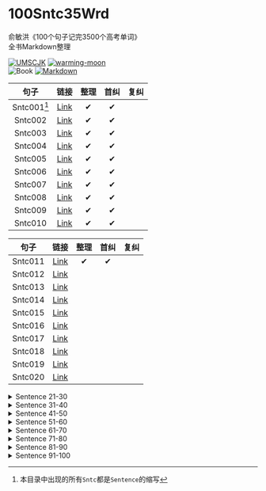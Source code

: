 # 100Sntc35Wrd

俞敏洪《100个句子记完3500个高考单词》  
全书Markdown整理

[![UMSCJK](https://img.shields.io/badge/整理-UMSCJK-orangered)](https://github.com/UMSCJK)
[![warming-moon](https://img.shields.io/badge/辅助-warming--moon-saddlebrown)](https://github.com/warming-moon)  
![Book](https://img.shields.io/badge/俞敏洪-100个句子记完3500个高考单词-goldenrod)
[![Markdown](https://img.shields.io/badge/GitHub-Markdown-brightgreen)](https://markdown.com.cn/)

<!-- <details>
<summary>Sentence 01-10</summary> -->

|    句子     |                    链接                    | 整理  | 首纠  | 复纠  |
| :---------: | :----------------------------------------: | :---: | :---: | :---: |
| Sntc001[^1] | [Link](100个句子记完3500个高考单词/001.md) |   ✔   |   ✔   |       |
|   Sntc002   | [Link](100个句子记完3500个高考单词/002.md) |   ✔   |   ✔   |       |
|   Sntc003   | [Link](100个句子记完3500个高考单词/003.md) |   ✔   |   ✔   |       |
|   Sntc004   | [Link](100个句子记完3500个高考单词/004.md) |   ✔   |   ✔   |       |
|   Sntc005   | [Link](100个句子记完3500个高考单词/005.md) |   ✔   |   ✔   |       |
|   Sntc006   | [Link](100个句子记完3500个高考单词/006.md) |   ✔   |   ✔   |       |
|   Sntc007   | [Link](100个句子记完3500个高考单词/007.md) |   ✔   |   ✔   |       |
|   Sntc008   | [Link](100个句子记完3500个高考单词/008.md) |   ✔   |   ✔   |       |
|   Sntc009   | [Link](100个句子记完3500个高考单词/009.md) |   ✔   |   ✔   |       |
|   Sntc010   | [Link](100个句子记完3500个高考单词/010.md) |   ✔   |   ✔   |       |

<!-- </details>

<details>
<summary>Sentence 11-20</summary> -->

|  句子   |                    链接                    | 整理  | 首纠  | 复纠  |
| :-----: | :----------------------------------------: | :---: | :---: | :---: |
| Sntc011 | [Link](100个句子记完3500个高考单词/011.md) |   ✔   |   ✔   |       |
| Sntc012 | [Link](100个句子记完3500个高考单词/012.md) |       |       |       |
| Sntc013 | [Link](100个句子记完3500个高考单词/013.md) |       |       |       |
| Sntc014 | [Link](100个句子记完3500个高考单词/014.md) |       |       |       |
| Sntc015 | [Link](100个句子记完3500个高考单词/015.md) |       |       |       |
| Sntc016 | [Link](100个句子记完3500个高考单词/016.md) |       |       |       |
| Sntc017 | [Link](100个句子记完3500个高考单词/017.md) |       |       |       |
| Sntc018 | [Link](100个句子记完3500个高考单词/018.md) |       |       |       |
| Sntc019 | [Link](100个句子记完3500个高考单词/019.md) |       |       |       |
| Sntc020 | [Link](100个句子记完3500个高考单词/020.md) |       |       |       |

<!-- </details> -->

<details>
<summary>Sentence 21-30</summary>

|  句子   |                    链接                    | 整理  | 首纠  | 复纠  |
| :-----: | :----------------------------------------: | :---: | :---: | :---: |
| Sntc021 | [Link](100个句子记完3500个高考单词/021.md) |       |       |       |
| Sntc022 | [Link](100个句子记完3500个高考单词/022.md) |       |       |       |
| Sntc023 | [Link](100个句子记完3500个高考单词/023.md) |       |       |       |
| Sntc024 | [Link](100个句子记完3500个高考单词/024.md) |       |       |       |
| Sntc025 | [Link](100个句子记完3500个高考单词/025.md) |       |       |       |
| Sntc026 | [Link](100个句子记完3500个高考单词/026.md) |       |       |       |
| Sntc027 | [Link](100个句子记完3500个高考单词/027.md) |       |       |       |
| Sntc028 | [Link](100个句子记完3500个高考单词/028.md) |       |       |       |
| Sntc029 | [Link](100个句子记完3500个高考单词/029.md) |       |       |       |
| Sntc030 | [Link](100个句子记完3500个高考单词/030.md) |       |       |       |

</details>

<details>
<summary>Sentence 31-40</summary>

|  句子   |                    链接                    | 整理  | 首纠  | 复纠  |
| :-----: | :----------------------------------------: | :---: | :---: | :---: |
| Sntc031 | [Link](100个句子记完3500个高考单词/031.md) |       |       |       |
| Sntc032 | [Link](100个句子记完3500个高考单词/032.md) |       |       |       |
| Sntc033 | [Link](100个句子记完3500个高考单词/033.md) |       |       |       |
| Sntc034 | [Link](100个句子记完3500个高考单词/034.md) |       |       |       |
| Sntc035 | [Link](100个句子记完3500个高考单词/035.md) |       |       |       |
| Sntc036 | [Link](100个句子记完3500个高考单词/036.md) |       |       |       |
| Sntc037 | [Link](100个句子记完3500个高考单词/037.md) |       |       |       |
| Sntc038 | [Link](100个句子记完3500个高考单词/038.md) |       |       |       |
| Sntc039 | [Link](100个句子记完3500个高考单词/039.md) |       |       |       |
| Sntc040 | [Link](100个句子记完3500个高考单词/040.md) |       |       |       |

</details>

<details>
<summary>Sentence 41-50</summary>

|  句子   |                    链接                    | 整理  | 首纠  | 复纠  |
| :-----: | :----------------------------------------: | :---: | :---: | :---: |
| Sntc041 | [Link](100个句子记完3500个高考单词/041.md) |       |       |       |
| Sntc042 | [Link](100个句子记完3500个高考单词/042.md) |       |       |       |
| Sntc043 | [Link](100个句子记完3500个高考单词/043.md) |       |       |       |
| Sntc044 | [Link](100个句子记完3500个高考单词/044.md) |       |       |       |
| Sntc045 | [Link](100个句子记完3500个高考单词/045.md) |       |       |       |
| Sntc046 | [Link](100个句子记完3500个高考单词/046.md) |       |       |       |
| Sntc047 | [Link](100个句子记完3500个高考单词/047.md) |       |       |       |
| Sntc048 | [Link](100个句子记完3500个高考单词/048.md) |       |       |       |
| Sntc049 | [Link](100个句子记完3500个高考单词/049.md) |       |       |       |
| Sntc050 | [Link](100个句子记完3500个高考单词/050.md) |       |       |       |

</details>

<details>
<summary>Sentence 51-60</summary>

|  句子   |                    链接                    | 整理  | 首纠  | 复纠  |
| :-----: | :----------------------------------------: | :---: | :---: | :---: |
| Sntc051 | [Link](100个句子记完3500个高考单词/051.md) |       |       |       |
| Sntc052 | [Link](100个句子记完3500个高考单词/052.md) |       |       |       |
| Sntc053 | [Link](100个句子记完3500个高考单词/053.md) |       |       |       |
| Sntc054 | [Link](100个句子记完3500个高考单词/054.md) |       |       |       |
| Sntc055 | [Link](100个句子记完3500个高考单词/055.md) |       |       |       |
| Sntc056 | [Link](100个句子记完3500个高考单词/056.md) |       |       |       |
| Sntc057 | [Link](100个句子记完3500个高考单词/057.md) |       |       |       |
| Sntc058 | [Link](100个句子记完3500个高考单词/058.md) |       |       |       |
| Sntc059 | [Link](100个句子记完3500个高考单词/059.md) |       |       |       |
| Sntc060 | [Link](100个句子记完3500个高考单词/060.md) |       |       |       |

</details>

<details>
<summary>Sentence 61-70</summary>

|  句子   |                    链接                    | 整理  | 首纠  | 复纠  |
| :-----: | :----------------------------------------: | :---: | :---: | :---: |
| Sntc061 | [Link](100个句子记完3500个高考单词/061.md) |       |       |       |
| Sntc062 | [Link](100个句子记完3500个高考单词/062.md) |       |       |       |
| Sntc063 | [Link](100个句子记完3500个高考单词/063.md) |       |       |       |
| Sntc064 | [Link](100个句子记完3500个高考单词/064.md) |       |       |       |
| Sntc065 | [Link](100个句子记完3500个高考单词/065.md) |       |       |       |
| Sntc066 | [Link](100个句子记完3500个高考单词/066.md) |       |       |       |
| Sntc067 | [Link](100个句子记完3500个高考单词/067.md) |       |       |       |
| Sntc068 | [Link](100个句子记完3500个高考单词/068.md) |       |       |       |
| Sntc069 | [Link](100个句子记完3500个高考单词/069.md) |       |       |       |
| Sntc070 | [Link](100个句子记完3500个高考单词/070.md) |       |       |       |

</details>

<details>
<summary>Sentence 71-80</summary>

|  句子   |                    链接                    | 整理  | 首纠  | 复纠  |
| :-----: | :----------------------------------------: | :---: | :---: | :---: |
| Sntc071 | [Link](100个句子记完3500个高考单词/071.md) |       |       |       |
| Sntc072 | [Link](100个句子记完3500个高考单词/072.md) |       |       |       |
| Sntc073 | [Link](100个句子记完3500个高考单词/073.md) |       |       |       |
| Sntc074 | [Link](100个句子记完3500个高考单词/074.md) |       |       |       |
| Sntc075 | [Link](100个句子记完3500个高考单词/075.md) |       |       |       |
| Sntc076 | [Link](100个句子记完3500个高考单词/076.md) |       |       |       |
| Sntc077 | [Link](100个句子记完3500个高考单词/077.md) |       |       |       |
| Sntc078 | [Link](100个句子记完3500个高考单词/078.md) |       |       |       |
| Sntc079 | [Link](100个句子记完3500个高考单词/079.md) |       |       |       |
| Sntc080 | [Link](100个句子记完3500个高考单词/080.md) |       |       |       |

</details>

<details>
<summary>Sentence 81-90</summary>

|  句子   |                    链接                    | 整理  | 首纠  | 复纠  |
| :-----: | :----------------------------------------: | :---: | :---: | :---: |
| Sntc081 | [Link](100个句子记完3500个高考单词/081.md) |       |       |       |
| Sntc082 | [Link](100个句子记完3500个高考单词/082.md) |       |       |       |
| Sntc083 | [Link](100个句子记完3500个高考单词/083.md) |       |       |       |
| Sntc084 | [Link](100个句子记完3500个高考单词/084.md) |       |       |       |
| Sntc085 | [Link](100个句子记完3500个高考单词/085.md) |       |       |       |
| Sntc086 | [Link](100个句子记完3500个高考单词/086.md) |       |       |       |
| Sntc087 | [Link](100个句子记完3500个高考单词/087.md) |       |       |       |
| Sntc088 | [Link](100个句子记完3500个高考单词/088.md) |       |       |       |
| Sntc089 | [Link](100个句子记完3500个高考单词/089.md) |       |       |       |
| Sntc090 | [Link](100个句子记完3500个高考单词/090.md) |       |       |       |

</details>

<details>
<summary>Sentence 91-100</summary>

|  句子   |                    链接                    | 整理  | 首纠  | 复纠  |
| :-----: | :----------------------------------------: | :---: | :---: | :---: |
| Sntc091 | [Link](100个句子记完3500个高考单词/091.md) |       |       |       |
| Sntc092 | [Link](100个句子记完3500个高考单词/092.md) |       |       |       |
| Sntc093 | [Link](100个句子记完3500个高考单词/093.md) |       |       |       |
| Sntc094 | [Link](100个句子记完3500个高考单词/094.md) |       |       |       |
| Sntc095 | [Link](100个句子记完3500个高考单词/095.md) |       |       |       |
| Sntc096 | [Link](100个句子记完3500个高考单词/096.md) |       |       |       |
| Sntc097 | [Link](100个句子记完3500个高考单词/097.md) |       |       |       |
| Sntc098 | [Link](100个句子记完3500个高考单词/098.md) |       |       |       |
| Sntc099 | [Link](100个句子记完3500个高考单词/099.md) |       |       |       |
| Sntc100 | [Link](100个句子记完3500个高考单词/100.md) |       |       |       |

</details>

[^1]: 本目录中出现的所有`Sntc`都是`Sentence`的缩写